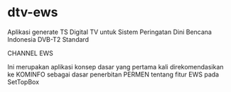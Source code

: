 # dtv-ews
Aplikasi generate TS Digital TV untuk Sistem Peringatan Dini Bencana Indonesia
DVB-T2 Standard


CHANNEL EWS


Ini merupakan aplikasi konsep dasar yang pertama kali direkomendasikan ke KOMINFO sebagai dasar penerbitan PERMEN tentang fitur EWS pada SetTopBox
